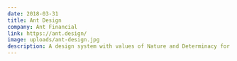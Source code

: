 ```yaml
---
date: 2018-03-31
title: Ant Design
company: Ant Financial
link: https://ant.design/
image: uploads/ant-design.jpg
description: A design system with values of Nature and Determinacy for better user experience of enterprise applications.
---
```

